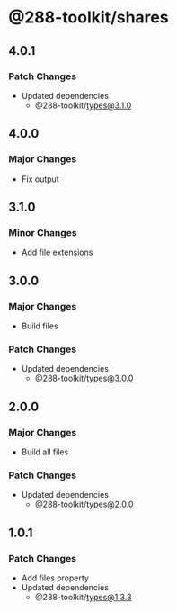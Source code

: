 # @288-toolkit/shares

## 4.0.1

### Patch Changes

- Updated dependencies
  - @288-toolkit/types@3.1.0

## 4.0.0

### Major Changes

- Fix output

## 3.1.0

### Minor Changes

- Add file extensions

## 3.0.0

### Major Changes

- Build files

### Patch Changes

- Updated dependencies
  - @288-toolkit/types@3.0.0

## 2.0.0

### Major Changes

- Build all files

### Patch Changes

- Updated dependencies
  - @288-toolkit/types@2.0.0

## 1.0.1

### Patch Changes

- Add files property
- Updated dependencies
  - @288-toolkit/types@1.3.3

